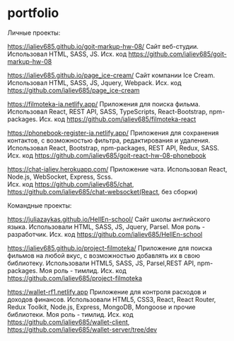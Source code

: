 # portfolio
Личные проекты:

https://ialiev685.github.io/goit-markup-hw-08/ Сайт веб-студии. Использовал HTML, SASS, JS. Исх. код https://github.com/ialiev685/goit-markup-hw-08

https://ialiev685.github.io/page_ice-cream/ Сайт компании Ice Cream. Использовал HTML, SASS, JS, Jquery, Webpack. Исх. код https://github.com/ialiev685/page_ice-cream

https://filmoteka-ia.netlify.app/ Приложения для поиска фильма. Использовал React, REST API, SASS, TypeScripts, React-Bootstrap, npm-packages.  Исх. код https://github.com/ialiev685/filmoteka-react

https://phonebook-register-ia.netlify.app/ Приложения для сохранения контактов, с возможностью фильтра, редактирования и
удаления. Использовал React, Bootstrap, npm-packages, REST API, Redux, SASS.  Исх. код https://github.com/ialiev685/goit-react-hw-08-phonebook

https://chat-ialiev.herokuapp.com/ Приложение чата. Иcпользовал React, Node.js, WebSocket, Express, Scss.  
Исх. код https://github.com/ialiev685/chat, https://github.com/ialiev685/chat-websocket(React, без сборки)

Командные проекты:

https://juliazaykas.github.io/HellEn-school/ Сайт школы английского языка. Использовали HTML, SASS, JS, Jquery, Parsel. 
Моя роль - разработчик.  Исх. код https://github.com/ialiev685/HellEn-school

https://ialiev685.github.io/project-filmoteka/ Приложение для поиска фильмов на любой вкус, с возможностью добавлять их в свою
библиотеку. Использовали HTML5, SASS, JS, Parsel,REST API, npm-packages. Моя роль - тимлид.  Исх. код https://github.com/ialiev685/project-filmoteka

https://wallet-rf1.netlify.app Приложение для контроля расходов и доходов финансов. Использовали HTML5, CSS3, React, React Router, Redux Toolkit, Node.js, Express, MongoDB, Mongoose и прочие библиотеки. Моя роль - тимлид.
Исх. код  https://github.com/ialiev685/wallet-client, https://github.com/ialiev685/wallet-server/tree/dev
